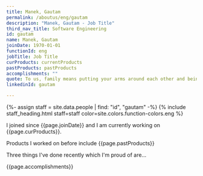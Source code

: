 ```yaml
---
title: Manek, Gautam
permalink: /aboutus/eng/gautam
description: "Manek, Gautam - Job Title"
third_nav_title: Software Engineering
id: gautam
name: Manek, Gautam
joinDate: 1970-01-01
functionId: eng
jobTitle: Job Title
curProducts: currentProducts
pastProducts: pastProducts
accomplishments: ""
quote: To us, family means putting your arms around each other and being there.
linkedinId: gautam

---
```


{%- assign staff = site.data.people | find: "id", "gautam" -%}
{% include staff_heading.html staff=staff color=site.colors.function-colors.eng %}

<p>I joined since {{page.joinDate}} and I am currently working on {{page.curProducts}}.</p>

<p>Products I worked on before include {{page.pastProducts}}</p>

<p>Three things I've done recently which I'm proud of are...</p>
{{page.accomplishments}}
